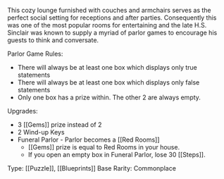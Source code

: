 This cozy lounge furnished with couches and armchairs serves as the perfect social setting for receptions and after parties. Consequently this was one of the most popular rooms for entertaining and the late H.S. Sinclair was known to supply a myriad of parlor games to encourage his guests to think and conversate.

Parlor Game Rules:
- There will always be at least one box which displays only true statements
- There will always be at least one box which displays only false statements
- Only one box has a prize within. The other 2 are always empty.

Upgrades:
- 3 [[Gems]] prize instead of 2
- 2 Wind-up Keys
- Funeral Parlor - Parlor becomes a [[Red Rooms]]
  - [[Gems]] prize is equal to Red Rooms in your house.
  - If you open an empty box in Funeral Parlor, lose 30 [[Steps]].

Type: [[Puzzle]], [[Blueprints]]
Base Rarity: Commonplace